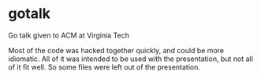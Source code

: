 gotalk
======

Go talk given to ACM at Virginia Tech

Most of the code was hacked together quickly, and could be more idiomatic. 
All of it was intended to be used with the presentation, but not all of it 
fit well. So some files were left out of the presentation. 
